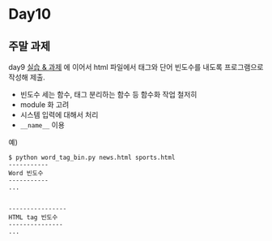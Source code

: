 # Day10

## 주말 과제

day9 [실습 & 과제](https://github.com/qkboo/lecture_python_pandas/tree/main/Lectures/day9#%EC%8B%A4%EC%8A%B5--%EA%B3%BC%EC%A0%9C) 에 이어서 html 파일에서 태그와 단어 빈도수를 내도록 프로그램으로 작성해 제출.

 - 빈도수 세는 함수, 태그 분리하는 함수 등 함수화 작업 철저히
 - module 화 고려
 - 시스템 입력에 대해서 처리
 - `__name__` 이용
 

예)

```
$ python word_tag_bin.py news.html sports.html
-----------
Word 빈도수
-----------
...


----------------
HTML tag 빈도수
---------------
...
```
